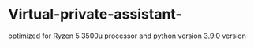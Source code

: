 # Virtual-private-assistant-

optimized for Ryzen 5 3500u processor and python version 3.9.0 version
